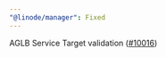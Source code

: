 ```yaml
---
"@linode/manager": Fixed
---
```


AGLB Service Target validation ([#10016](https://github.com/linode/manager/pull/10016))
